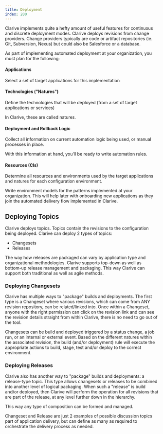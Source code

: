 ```yaml
---
title: Deployment
index: 200
---
```


Clarive implements quite a hefty amount of useful features for continuous and
discrete deployment modes. Clarive deploys revisions from change providers.
Change providers typically are code or artifact repositories (ie. Git,
Subversion, Nexus) but could also be Salesforce or a database.

As part of implementing automated deployment at your organization, you must
plan for the following:

#### Applications

Select a set of target applications for this implementation

#### Technologies ("Natures")

Define the technologies that will be deployed (from a set of target
applications or services)

In Clarive, these are called natures.

#### Deployment and Rollback Logic

Collect all information on current automation logic being used, or manual
processes in place.

With this information at hand, you'll be ready to write automation rules.

#### Resources (CIs)

Determine all resources and environments used by the target applications and
natures for each configuration environment.

Write environment models for the patterns implemented at your organization.
This will help later with onboarding new applications as they join the
automated delivery flow implemented in Clarive.

## Deploying Topics

Clarive deploys topics. Topics contain the revisions to the configuration being
deployed. Clarive can deploy 2 types of topics:

- Changesets
- Releases

The way how releases are packaged can vary by application type and
organizational methodologies. Clarive supports top-down as well as bottom-up
release management and packaging. This way Clarive can support both traditional
as well as agile methods.

### Deploying Changesets

Clarive has multiple ways to "package" builds and deployments. The first type
is a Changeset where various revisions, which can come from ANY revision
repository, can be related/linked into. Once within a Changeset, anyone with
the right permission can click on the revision link and can see the revision
details straight from within Clarive, there is no need to go out of the tool.

Changesets can be build and deployed triggered by a status change, a job run,
or an internal or external event. Based on the different natures within the
associated revision, the build (and/or deployment) rule will execute the
appropriate actions to build, stage, test and/or deploy to the correct
environment.

### Deploying Releases

Clarive also has another way to "package" builds and deployments: a
release-type topic. This type allows changesets or releases to be combined
into another level of logical packaging. When such a "release" is build and/or
deployed, then Clarive will perform the operation for all revisions that are
part of the release, at any level further down in the hierarchy.

This way any type of composition can be formed and managed.

Changeset and Release are just 2 examples of possible discussion topics part of
application delivery, but can define as many as required to orchestrate the
delivery process as needed.


